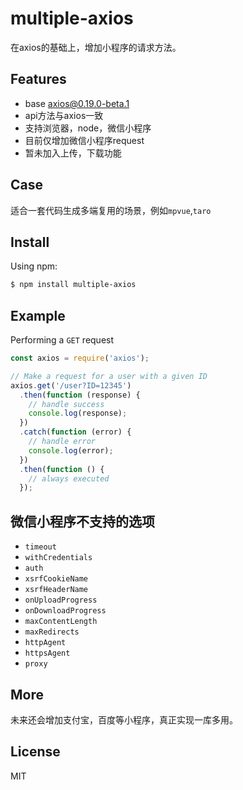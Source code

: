 # multiple-axios

在axios的基础上，增加小程序的请求方法。

## Features

- base axios@0.19.0-beta.1
- api方法与axios一致
- 支持浏览器，node，微信小程序
- 目前仅增加微信小程序request
- 暂未加入上传，下载功能

## Case

适合一套代码生成多端复用的场景，例如`mpvue`,`taro`

## Install

Using npm:

```bash
$ npm install multiple-axios
```

## Example

Performing a `GET` request

```js
const axios = require('axios');

// Make a request for a user with a given ID
axios.get('/user?ID=12345')
  .then(function (response) {
    // handle success
    console.log(response);
  })
  .catch(function (error) {
    // handle error
    console.log(error);
  })
  .then(function () {
    // always executed
  });
```

## 微信小程序不支持的选项

* `timeout`
* `withCredentials`
* `auth`
* `xsrfCookieName`
* `xsrfHeaderName`
* `onUploadProgress`
* `onDownloadProgress`
* `maxContentLength`
* `maxRedirects`
* `httpAgent`
* `httpsAgent`
* `proxy`


## More

未来还会增加支付宝，百度等小程序，真正实现一库多用。

## License

MIT
